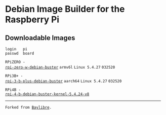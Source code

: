 # Debian Image Builder for the Raspberry Pi
<h2>Downloadable Images</h2>

```
login   pi
passwd  board
```

<code>RPiZERO - <a href="http://www.mediafire.com/file/w9um696jli9s9eo/rpi-zero-w-debian-buster.7z/file">rpi-zero-w-debian-buster</a></code> <code>armv6l</code> <code>Linux 5.4.27</code> <code>032520</code>

<code>RPi3B+ - <a href="http://www.mediafire.com/file/4dngycbz8fo5iaw/rpi-3-b-plus-debian-buster.7z/file">rpi-3-b-plus-debian-buster</a></code> <code>aarch64</code> <code>Linux 5.4.27</code> <code>032520</code>

<code>RPi4B - <a href="http://www.mediafire.com/file/705ubgecmjizxx4/rpi-4-b-debian-buster-kernel-5.4.24-v8.7z/file">rpi-4-b-debian-buster-kernel-5.4.24-v8</a></code>

<hr>
<code>Forked from <a href="https://github.com/BayLibre/libretech-image-builder">Baylibre</a>.</code>
